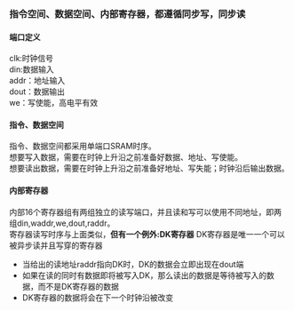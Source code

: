 ### 指令空间、数据空间、内部寄存器，都遵循同步写，同步读

#### 端口定义
clk:时钟信号  
din:数据输入  
addr：地址输入  
dout：数据输出  
we：写使能，高电平有效  
#### 指令、数据空间
指令、数据空间都采用单端口SRAM时序。  
想要写入数据，需要在时钟上升沿之前准备好数据、地址、写使能。  
想要读出数据，需要在时钟上升沿之前准备好地址、写失能；时钟沿后输出数据。  

#### 内部寄存器
内部16个寄存器组有两组独立的读写端口，并且读和写可以使用不同地址，即两组din,waddr,we,dout,raddr。  
寄存器读写时序与上面类似，**但有一个例外:DK寄存器**
DK寄存器是唯一一个可以被异步读并且写穿的寄存器
- 当给出的读地址raddr指向DK时，DK的数据会立即出现在dout端
- 如果在读的同时有数据即将被写入DK，那么读出的数据是等待被写入的数据，而不是DK寄存器的数据
- DK寄存器的数据将会在下一个时钟沿被改变
